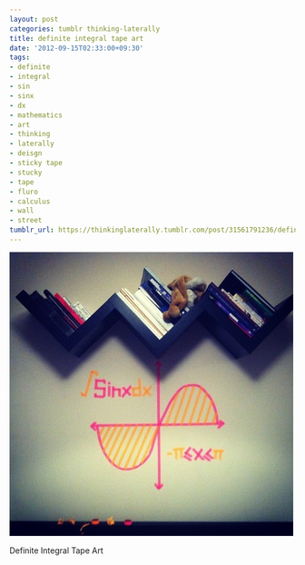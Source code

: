 ```yaml
---
layout: post
categories: tumblr thinking-laterally
title: definite integral tape art
date: '2012-09-15T02:33:00+09:30'
tags:
- definite
- integral
- sin
- sinx
- dx
- mathematics
- art
- thinking
- laterally
- deisgn
- sticky tape
- stucky
- tape
- fluro
- calculus
- wall
- street
tumblr_url: https://thinkinglaterally.tumblr.com/post/31561791236/definite-integral-tape-art
---
```

 ![](/content/images/tumblr/thinking-laterally/tumblr_maddw6gfrJ1qh9he3o1_r1_500.jpg)  

Definite Integral Tape Art

